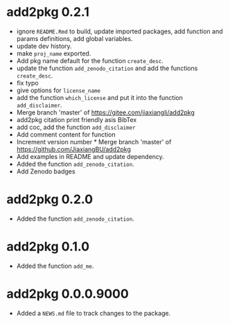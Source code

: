 # add2pkg 0.2.1

* ignore `README.Rmd` to build, update imported packages, add function and params definitions, add global variables.
* update dev history.
* make `proj_name` exported.
* Add pkg name default for the function `create_desc`.
* update the function `add_zenodo_citation` and add the functions `create_desc`.
* fix typo
* give options for `license_name`
* add the function `which_license` and put it into the function `add_disclaimer`.
* Merge branch 'master' of https://gitee.com/jiaxiangli/add2pkg
* add2pkg citation print friendly asis BibTex
* add coc, add the function `add_disclaimer`
* Add comment content for function
* Increment version number * Merge branch 'master' of https://github.com/JiaxiangBU/add2pkg
* Add examples in README and update dependency.
* Added the function `add_zenodo_citation`.
* Add Zenodo badges

# add2pkg 0.2.0

* Added the function `add_zenodo_citation`.

# add2pkg 0.1.0

* Added the function `add_me`.

# add2pkg 0.0.0.9000

* Added a `NEWS.md` file to track changes to the package.

